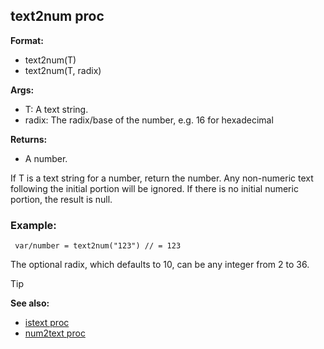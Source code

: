 ## text2num proc

**Format:**
+   text2num(T)
+   text2num(T, radix)

**Args:**
+   T: A text string.
+   radix: The radix/base of the number, e.g. 16 for hexadecimal

**Returns:**
+   A number.

If T is a text string for a number, return the number. Any
non-numeric text following the initial portion will be ignored. If there
is no initial numeric portion, the result is null.
### Example:

```dm
 var/number = text2num("123") // = 123 
```

The optional radix, which defaults to 10, can be any integer
from 2 to 36.

> [!TIP] 
> **See also:**
> +   [istext proc](/ref/proc/istext.md) 
> +   [num2text proc](/ref/proc/num2text.md) 